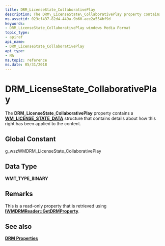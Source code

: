 ```yaml
---
title: DRM_LicenseState_CollaborativePlay
description: The DRM\_LicenseState\_CollaborativePlay property contains a WM\_LICENSE\_STATE\_DATA structure that contains details about how this right has been applied to the content.
ms.assetid: 023cf437-82d4-449a-9b60-aee2a554bf9d
keywords:
- DRM_LicenseState_CollaborativePlay windows Media Format
topic_type:
- apiref
api_name:
- DRM_LicenseState_CollaborativePlay
api_type:
- NA
ms.topic: reference
ms.date: 05/31/2018
---
```


# DRM\_LicenseState\_CollaborativePlay

The **DRM\_LicenseState\_CollaborativePlay** property contains a [**WM\_LICENSE\_STATE\_DATA**](https://msdn.microsoft.com/library/Dd757942(v=VS.85).aspx) structure that contains details about how this right has been applied to the content.

## Global Constant

g\_wszWMDRM\_LicenseState\_CollaborativePlay

## Data Type

**WMT\_TYPE\_BINARY**

## Remarks

This is a read-only property that is retrieved using [**IWMDRMReader::GetDRMProperty**](/previous-versions/windows/desktop/api/Wmsdkidl/nf-wmsdkidl-iwmdrmreader-getdrmproperty).

## See also

<dl> <dt>

[**DRM Properties**](drm-properties.md)
</dt> </dl>

 

 





